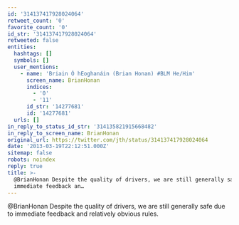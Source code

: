 ```yaml
---
id: '314137417928024064'
retweet_count: '0'
favorite_count: '0'
id_str: '314137417928024064'
retweeted: false
entities:
  hashtags: []
  symbols: []
  user_mentions:
    - name: 'Briain Ó hEoghanáin (Brian Honan) #BLM He/Him'
      screen_name: BrianHonan
      indices:
        - '0'
        - '11'
      id_str: '14277681'
      id: '14277681'
  urls: []
in_reply_to_status_id_str: '314135821915668482'
in_reply_to_screen_name: BrianHonan
original_url: https://twitter.com/jth/status/314137417928024064
date: '2013-03-19T22:12:51.000Z'
sitemap: false
robots: noindex
reply: true
title: >-
  @BrianHonan Despite the quality of drivers, we are still generally safe due to
  immediate feedback an…
---
```


@BrianHonan Despite the quality of drivers, we are still generally safe due to immediate feedback and relatively obvious rules.